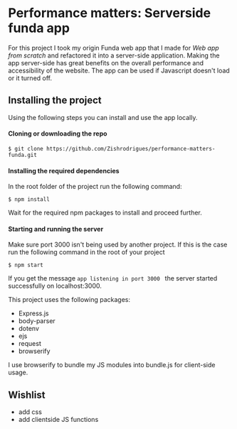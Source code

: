 # Performance matters: Serverside funda app

For this project I took my origin Funda web app that I made for *Web app from scratch* and refactored it into a server-side application. Making the app server-side has great benefits on the overall performance and accessibility of the website. The app can be used if Javascript doesn't load or it turned off.

## Installing the project

Using the following steps you can install and use the app locally.

#### Cloning or downloading the repo

```
$ git clone https://github.com/Zishrodrigues/performance-matters-funda.git
```
#### Installing the required dependencies
In the root folder of the project run the following command:
```
$ npm install
```
Wait for the required npm packages to install and proceed further.

#### Starting and running the server
Make sure port 3000 isn't being used by another project. If this is the case run the following command in the root of your project
```
$ npm start
```
If you get the message ```app listening in port 3000 ``` the server started successfully on localhost:3000.

This project uses the following packages:

* Express.js
* body-parser
* dotenv
* ejs
* request
* browserify

I use browserify to bundle my JS modules into bundle.js for client-side usage.

## Wishlist

* add css
* add clientside JS functions
